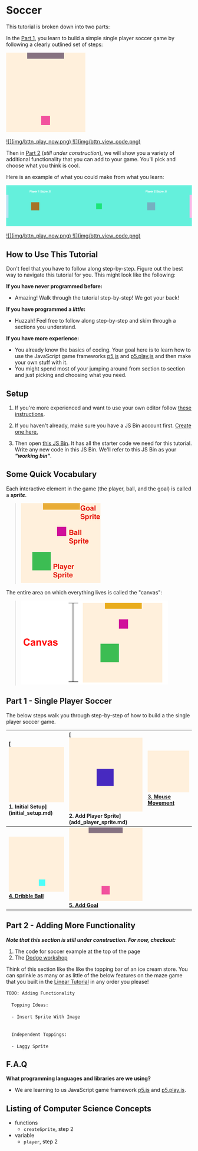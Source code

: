 # Soccer

This tutorial is broken down into two parts:

In the [Part 1](#part-1---single-player-soccer), you learn to build a simple
single player soccer game by following a clearly outlined set of steps:

[![](img/5_mini.gif)](http://output.jsbin.com/dikevu/34)

<a href="http://output.jsbin.com/dikevu/50" target="_blank">
  ![](img/bttn_play_now.png)
</a>
<a href="http://jsbin.com/dikevu/50/edit?js,output" target="_blank">
  ![](img/bttn_view_code.png)
</a>

Then in [Part 2](#part-2---adding-more-functionality) (_still under
construction_), we will show you a variety of additional functionality that you
can add to your game. You'll pick and choose what you think is cool.

Here is an example of what you could make from what you learn:

![](img/soccer.gif)

<a href="http://output.jsbin.com/licali/11" target="_blank">
  ![](img/bttn_play_now.png)
</a>
<a href="http://jsbin.com/licali/11/edit?js" target="_blank">
  ![](img/bttn_view_code.png)
</a>

## How to Use This Tutorial

Don't feel that you have to follow along step-by-step. Figure out the best way
to navigate this tutorial for you. This might look like the following:

**If you have never programmed before:**

- Amazing! Walk through the tutorial step-by-step! We got your back!

**If you have programmed a _little_:**

- Huzzah! Feel free to follow along step-by-step and skim through a sections
  you understand.

**If you have more experience:**

- You already know the basics of coding. Your goal here is to learn how to use
  the JavaScript game frameworks [p5.js](http://p5js.org/) and
  [p5.play.js](p5play.molleindustria.org) and then make your own stuff with it.
- You might spend most of your jumping around from section to section and just
  picking and choosing what you need.

## Setup

1. If you're more experienced and want to use your own editor
   follow [these instructions](own_editor.md).

2. If you haven't already, make sure you have a JS Bin account first.
   <a href="https://jsbin.com/register" target="_blank">Create one here.</a>

3. Then open <a target="_blank"
   href="http://jsbin.com/rekofi/120/edit?js,output"> this JS Bin</a>.
   It has all the starter code we need for this tutorial. Write any new code in
   this JS Bin. We'll refer to this JS Bin as your **_"working bin"_**.

## Some Quick Vocabulary

Each interactive element in the game (the player, ball, and the goal) is called a
**_sprite_**.

> ![](img/r_vocab_1.png)

<!-- Editable Drawing in: https://docs.google.com/drawings/d/1Px_9MVqn2qv6ASDl7vxglR2lXVpHVaNsvT9lyrqWzmM/edit -->

The entire area on which everything lives is called the "canvas":

> ![](img/r_vocab_2.png)

## Part 1 - Single Player Soccer

The below steps walk you through step-by-step of how to build a the single
player soccer game.

| **[![](img/1_mini.png) <br> 1. Initial Setup] (initial_setup.md)** | **[![](img/2_mini.png) <br> 2. Add Player Sprite]  (add_player_sprite.md)** | **[![](img/3_mini.gif)  <br> 3. Mouse Movement](mouse_movement.md)** |
|:-------------------------------------------------------------------|:----------------------------------------------------------------------------|:---------------------------------------------------------------------|
| **[![](img/4_mini.gif) <br> 4. Dribble Ball](dribble_ball.md)**    | **[![](img/5_mini.gif) <br> 5. Add Goal](add_goal.md)**                     |                                                                      |

## Part 2 - Adding More Functionality

**_Note that this section is still under construction. For now, checkout:_**

1. The code for soccer example at the top of the page
2. The [Dodge workshop](../Dodge/README.md)

Think of this section like the like the topping bar of an ice cream store. You
can sprinkle as many or as little of the below features on the maze game that
you built in the [Linear Tutorial](#linear-tutorial) in any order you please!

```
TODO: Adding Functionality

  Topping Ideas:

  - Insert Sprite With Image


  Independent Toppings:

  - Laggy Sprite
```

## F.A.Q

**What programming languages and libraries are we using?**

- We are learning to us  JavaScript game framework [p5.js](http://p5js.org/) and
[p5.play.js](p5play.molleindustria.org).

## Listing of Computer Science Concepts

- functions
  - `createSprite`, step 2
- variable
  - `player`, step 2
